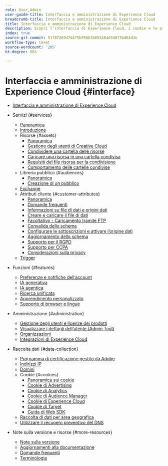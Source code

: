 ```yaml
---
role: User,Admin
user-guide-title: Interfaccia e amministrazione di Experience Cloud
breadcrumb-title: Interfaccia e amministrazione di Experience Cloud
title: Interfaccia e amministrazione di Experience Cloud
description: Scopri l’interfaccia di Experience Cloud, i cookie e le preferenze dell’account utente. Gestisci i prodotti e configura il servizio per le persone, inclusi gli attributi cliente e la Libreria Pubblico. Condividi le risorse di Experience Cloud.
index: true
source-git-commit: 51f87269d7d475b958b3b853484d94073bd64d3e
workflow-type: tm+mt
source-wordcount: '205'
ht-degree: 88%

---
```



# Interfaccia e amministrazione di Experience Cloud {#interface}

+ [Interfaccia e amministrazione di Experience Cloud](experience-cloud.md)

+ Servizi {#services}
   + [Panoramica](services/overview.md)
   + [Introduzione](services/getting-started.md)
   + Risorse {#assets}
      + [Panoramica](services/assets/experience-cloud-assets.md)
      + [Gestione degli utenti di Creative Cloud](services/assets/manage-cc-users.md)
      + [Condividere una cartella delle risorse](services/assets/share.md)
      + [Caricare una risorsa in una cartella condivisa](services/assets/upload.md)
      + [Requisiti del file risorsa per la condivisione](services/assets/file-reqs.md)
      + [Comportamento delle cartelle condivise](services/assets/behavior.md)
   + Libreria pubblico {#audiences}
      + [Panoramica](services/audiences/overview.md)
      + [Creazione di un pubblico](services/audiences/create.md)
   + [Exchange](services/exchange.md)
   + Attributi cliente {#customer-attributes}
      + [Panoramica](services/customer-attributes/attributes.md)
      + [Domande frequenti](services/customer-attributes/faq-crs.md)
      + [Informazioni su file di dati e origini dati](services/customer-attributes/crs-data-file.md)
      + [Creare e caricare il file di dati](services/customer-attributes/t-crs-usecase.md)
      + [Facoltativo - Caricamento tramite FTP](services/customer-attributes/t-upload-attributes-ftp.md)
      + [Convalida dello schema](services/customer-attributes/validate-schema.md)
      + [Configurare le sottoscrizioni e attivare l’origine dati](services/customer-attributes/subscription.md)
      + [Aggiornamento dello schema](services/customer-attributes/t-update-schema.md)
      + [Supporto per il RGPD](services/customer-attributes/gdpr.md)
      + [Supporto per CCPA](services/customer-attributes/ccpa.md)
      + [Considerazioni sulla privacy](services/customer-attributes/privacy-mac.md)
   + [Trigger](services/triggers.md)

+ Funzioni {#features}
   + [Preferenze e notifiche dell’account](features/account-preferences.md)
   + [IA generativa](features/generative-ai.md)
   + [IA agentica](features/agentic-ai.md)
   + [Ricerca unificata](features/search.md)
   + [Apprendimento personalizzato](features/personalized-learning.md)
   + [Supporto di browser e lingue](browser-language.md)

+ Amministrazione {#administration}
   + [Gestione degli utenti e licenze dei prodotti](administration/admin-console.md)
   + [Visualizzare i dettagli dell’utente (Admin Tool)](administration/admin-tool-experience-cloud.md)
   + [Organizzazioni](administration/organizations.md)
   + [Integrazioni di Experience Cloud](administration/integrations.md)

+ Raccolta dati {#data-collection}
   + [Programma di certificazione gestito da Adobe](data-collection/adobe-managed-cert.md)
   + [Indirizzi IP](data-collection/ip-addresses.md)
   + [Domini](data-collection/domains.md)
   + Cookie {#cookies}
      + [Panoramica sui cookie](data-collection/cookies/overview.md)
      + [Cookie di Advertising](data-collection/cookies/advertising.md)
      + [Cookie di Analytics](data-collection/cookies/analytics.md)
      + [Cookie di Audience Manager](data-collection/cookies/audience-manager.md)
      + [Cookie di Experience Cloud](data-collection/cookies/experience-cloud.md)
      + [Cookie di Target](data-collection/cookies/target.md)
      + [Guida di Web SDK](data-collection/cookies/web-sdk.md)
   + [Raccolta di dati per area geografica](data-collection/rdc.md)
   + [Utilizzare il recupero preventivo del DNS](data-collection/dns-prefetch.md)

+ Note sulla versione e risorse {#more-resources}
   + [Note sulla versione](more-resources/release-notes.md)
   + [Aggiornamenti alla documentazione](more-resources/doc-updates.md)
   + [Domande frequenti](more-resources/faq.md)
   + [Terminologia](more-resources/terms.md)

